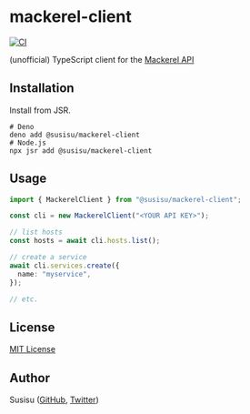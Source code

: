 # mackerel-client

[![CI](https://github.com/susisu/mackerel-client/workflows/CI/badge.svg)](https://github.com/susisu/mackerel-client/actions?query=workflow%3ACI)

(unofficial) TypeScript client for the [Mackerel API](https://mackerel.io/api-docs/)

## Installation

Install from JSR.

``` console
# Deno
deno add @susisu/mackerel-client
# Node.js
npx jsr add @susisu/mackerel-client
```

## Usage

``` ts
import { MackerelClient } from "@susisu/mackerel-client";

const cli = new MackerelClient("<YOUR API KEY>");

// list hosts
const hosts = await cli.hosts.list();

// create a service
await cli.services.create({
  name: "myservice",
});

// etc.
```

## License

[MIT License](http://opensource.org/licenses/mit-license.php)

## Author

Susisu ([GitHub](https://github.com/susisu), [Twitter](https://twitter.com/susisu2413))
